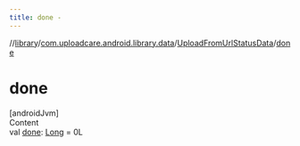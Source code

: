 ```yaml
---
title: done -
---
```

//[library](../../index.md)/[com.uploadcare.android.library.data](../index.md)/[UploadFromUrlStatusData](index.md)/[done](done.md)



# done  
[androidJvm]  
Content  
val [done](done.md): [Long](https://kotlinlang.org/api/latest/jvm/stdlib/kotlin/-long/index.html) = 0L  




